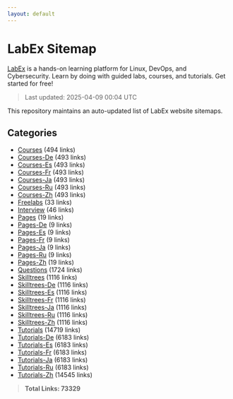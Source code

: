 ```yaml
---
layout: default
---
```


# LabEx Sitemap

[LabEx](https://labex.io) is a hands-on learning platform for Linux, DevOps, and Cybersecurity. Learn by doing with guided labs, courses, and tutorials. Get started for free!

> Last updated: 2025-04-09 00:04 UTC

This repository maintains an auto-updated list of LabEx website sitemaps.

## Categories

- [Courses](categories/courses.md) (494 links)
- [Courses-De](categories/courses-de.md) (493 links)
- [Courses-Es](categories/courses-es.md) (493 links)
- [Courses-Fr](categories/courses-fr.md) (493 links)
- [Courses-Ja](categories/courses-ja.md) (493 links)
- [Courses-Ru](categories/courses-ru.md) (493 links)
- [Courses-Zh](categories/courses-zh.md) (493 links)
- [Freelabs](categories/freelabs.md) (33 links)
- [Interview](categories/interview.md) (46 links)
- [Pages](categories/pages.md) (19 links)
- [Pages-De](categories/pages-de.md) (9 links)
- [Pages-Es](categories/pages-es.md) (9 links)
- [Pages-Fr](categories/pages-fr.md) (9 links)
- [Pages-Ja](categories/pages-ja.md) (9 links)
- [Pages-Ru](categories/pages-ru.md) (9 links)
- [Pages-Zh](categories/pages-zh.md) (19 links)
- [Questions](categories/questions.md) (1724 links)
- [Skilltrees](categories/skilltrees.md) (1116 links)
- [Skilltrees-De](categories/skilltrees-de.md) (1116 links)
- [Skilltrees-Es](categories/skilltrees-es.md) (1116 links)
- [Skilltrees-Fr](categories/skilltrees-fr.md) (1116 links)
- [Skilltrees-Ja](categories/skilltrees-ja.md) (1116 links)
- [Skilltrees-Ru](categories/skilltrees-ru.md) (1116 links)
- [Skilltrees-Zh](categories/skilltrees-zh.md) (1116 links)
- [Tutorials](categories/tutorials.md) (14719 links)
- [Tutorials-De](categories/tutorials-de.md) (6183 links)
- [Tutorials-Es](categories/tutorials-es.md) (6183 links)
- [Tutorials-Fr](categories/tutorials-fr.md) (6183 links)
- [Tutorials-Ja](categories/tutorials-ja.md) (6183 links)
- [Tutorials-Ru](categories/tutorials-ru.md) (6183 links)
- [Tutorials-Zh](categories/tutorials-zh.md) (14545 links)

> **Total Links: 73329**
